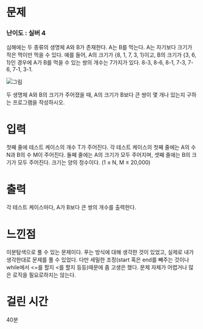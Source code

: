 # 문제

### 난이도 : 실버 4

심해에는 두 종류의 생명체 A와 B가 존재한다. A는 B를 먹는다. A는 자기보다 크기가 작은 먹이만 먹을 수 있다. 예를 들어, A의 크기가 {8, 1, 7, 3, 1}이고, B의 크기가 {3, 6, 1}인 경우에 A가 B를 먹을 수 있는 쌍의 개수는 7가지가 있다. 8-3, 8-6, 8-1, 7-3, 7-6, 7-1, 3-1.

![그림](<https://www.acmicpc.net/upload/images/ee(1).png>)

두 생명체 A와 B의 크기가 주어졌을 때, A의 크기가 B보다 큰 쌍이 몇 개나 있는지 구하는 프로그램을 작성하시오.

# 입력

첫째 줄에 테스트 케이스의 개수 T가 주어진다. 각 테스트 케이스의 첫째 줄에는 A의 수 N과 B의 수 M이 주어진다. 둘째 줄에는 A의 크기가 모두 주어지며, 셋째 줄에는 B의 크기가 모두 주어진다. 크기는 양의 정수이다. (1 ≤ N, M ≤ 20,000)

# 출력

각 테스트 케이스마다, A가 B보다 큰 쌍의 개수를 출력한다.

# 느낀점

이분탐색으로 풀 수 있는 문제이다. 푸는 방식에 대해 생각한 것이 있었고, 실제로 내가 생각한대로 문제를 풀 수 있었다. 다만 세밀한 조정(start 혹은 end를 빼주는 것이나 while에서 <=를 할지 <를 할지 등등)때문에 좀 고생은 했다. 문제 자체가 어렵거나 많은 로직을 필요로하지는 않는다.

# 걸린 시간

40분
